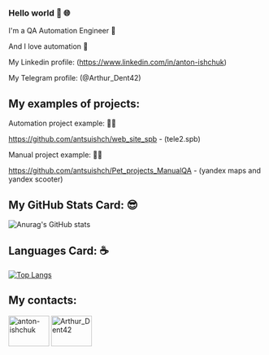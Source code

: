 ### Hello world 👋 :globe_with_meridians:


I'm a QA Automation Engineer :robot:

And I love automation :sparkling_heart:

My Linkedin profile: (https://www.linkedin.com/in/anton-ishchuk)

My Telegram profile: (@Arthur_Dent42)

## My examples of projects:
Automation project example: :man_technologist:

https://github.com/antsuishch/web_site_spb - (tele2.spb)

Manual project example: :technologist:

https://github.com/antsuishch/Pet_projects_ManualQA - (yandex maps and yandex scooter)

## My GitHub Stats Card: :sunglasses:
![Anurag's GitHub stats](https://github-readme-stats.vercel.app/api?username=antsuishch&show_icons=true&theme=tokyonight)

## Languages Card: :coffee:	
[![Top Langs](https://github-readme-stats.vercel.app/api/top-langs/?username=antsuishch&layout=compact)](https://github.com/antsuishch)


## My contacts:
<a href="https://www.linkedin.com/in/anton-ishchuk" target="blank"><img align="center" src="https://www.vectorlogo.zone/logos/linkedin/linkedin-ar21.svg" alt="anton-ishchuk" height="60" width="80" /></a>
<a href="https://t.me/Arthur_Dent42" target="blank"><img align="center" src="https://www.vectorlogo.zone/logos/telegram/telegram-icon.svg" alt="Arthur_Dent42" height="60" width="80" /></a>
